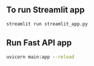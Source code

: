 ## To run Streamlit app
```cmd
streamlit run streamlit_app.py
```

## Run Fast API app
```cmd
uvicorn main:app --reload
```